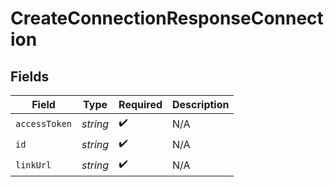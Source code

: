 # CreateConnectionResponseConnection


## Fields

| Field              | Type               | Required           | Description        |
| ------------------ | ------------------ | ------------------ | ------------------ |
| `accessToken`      | *string*           | :heavy_check_mark: | N/A                |
| `id`               | *string*           | :heavy_check_mark: | N/A                |
| `linkUrl`          | *string*           | :heavy_check_mark: | N/A                |